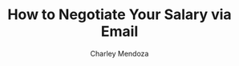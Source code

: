 ---
title: How to Negotiate Your Salary via Email 
publication: tuts+
article_url: https://business.tutsplus.com/tutorials/how-to-negotiate-your-salary-via-email--cms-27031
author: Charley Mendoza
publication_date: 08-17-2016
---